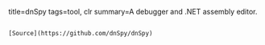 title=dnSpy
tags=tool, clr
summary=A debugger and .NET assembly editor.
~~~~~~

[Source](https://github.com/dnSpy/dnSpy)
